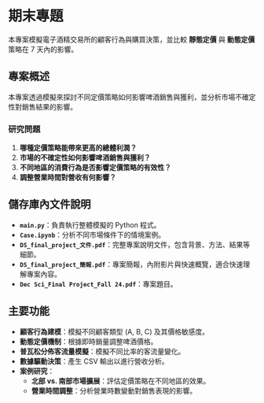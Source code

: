 # 期末專題

本專案模擬電子酒精交易所的顧客行為與購買決策，並比較 **靜態定價** 與 **動態定價** 策略在 7 天內的影響。

## 專案概述

本專案透過模擬來探討不同定價策略如何影響啤酒銷售與獲利，並分析市場不確定性對銷售結果的影響。

### 研究問題

1. **哪種定價策略能帶來更高的總體利潤？**
2. **市場的不確定性如何影響啤酒銷售與獲利？**
3. **不同地區的消費行為是否影響定價策略的有效性？**
4. **調整營業時間對營收有何影響？**

## 儲存庫內文件說明

- **`main.py`**：負責執行整體模擬的 Python 程式。
- **`Case.ipynb`**：分析不同市場條件下的情境案例。
- **`DS_final_project_文件.pdf`**：完整專案說明文件，包含背景、方法、結果等細節。
- **`DS_final_project_簡報.pdf`**：專案簡報，內附影片與快速概覽，適合快速理解專案內容。
- **`Dec Sci_Final Project_Fall 24.pdf`**：專案題目。

## 主要功能

- **顧客行為建模**：模擬不同顧客類型 (A, B, C) 及其價格敏感度。
- **動態定價機制**：根據即時銷量調整啤酒價格。
- **普瓦松分佈客流量模擬**：模擬不同比率的客流量變化。
- **數據驅動決策**：產生 CSV 輸出以進行營收分析。
- **案例研究**：
  - **北部 vs. 南部市場擴展**：評估定價策略在不同地區的效果。
  - **營業時間調整**：分析營業時數變動對銷售表現的影響。


